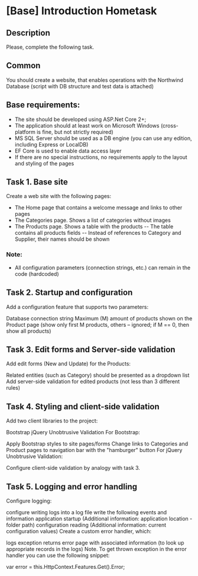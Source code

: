 # [Base] Introduction Hometask

## Description
Please, complete the following task.

## Common

You should create a website, that enables operations with the Northwind Database (script with DB structure and test data is attached)

## Base requirements:

- The site should be developed using ASP.Net Core 2+;
- The application should at least work on Microsoft Windows (cross-platform is fine, but not strictly required) 
- MS SQL Server should be used as a DB engine (you can use any edition, including Express or LocalDB)
- EF Core is used to enable data access layer
- If there are no special instructions, no requirements apply to the layout and styling of the pages

## Task 1. Base site

Create a web site with the following pages:

- The Home page that contains a welcome message and links to other pages
- The Categories page. Shows a list of categories without images
- The Products page. Shows a table with the products 
-- The table contains all products fields
-- Instead of references to Category and Supplier, their names should be shown

### Note:
- All configuration parameters (connection strings, etc.) can remain in the code (hardcoded)

## Task 2. Startup and configuration

Add a configuration feature that supports two parameters:

Database connection string
Maximum (M) amount of products shown on the Product page (show only first M products, others – ignored; if M == 0, then show all products)

## Task 3. Edit forms and Server-side validation

Add edit forms (New and Update) for the Products:

Related entities (such as Category) should be presented as a dropdown list
Add server-side validation for edited products (not less than 3 different rules)

## Task 4. Styling and client-side validation

Add two client libraries to the project:

Bootstrap 
jQuery Unobtrusive Validation
For Bootstrap:

Apply Bootstrap styles to site pages/forms
Change links to Categories and Product pages to navigation bar with the "hamburger" button
For jQuery Unobtrusive Validation:

Configure client-side validation by analogy with task 3.

## Task 5. Logging and error handling

Configure logging:

configure writing logs into a log file
write the following events and information
application startup (Additional information: application location - folder path)
configuration reading (Additional information: current configuration values)
Create a custom error handler, which: 

logs exception
returns error page with associated information (to look up appropriate records in the logs)
Note. To get thrown exception in the error handler you can use the following snippet:

var error = this.HttpContext.Features.Get<IExceptionHandlerFeature>().Error;
